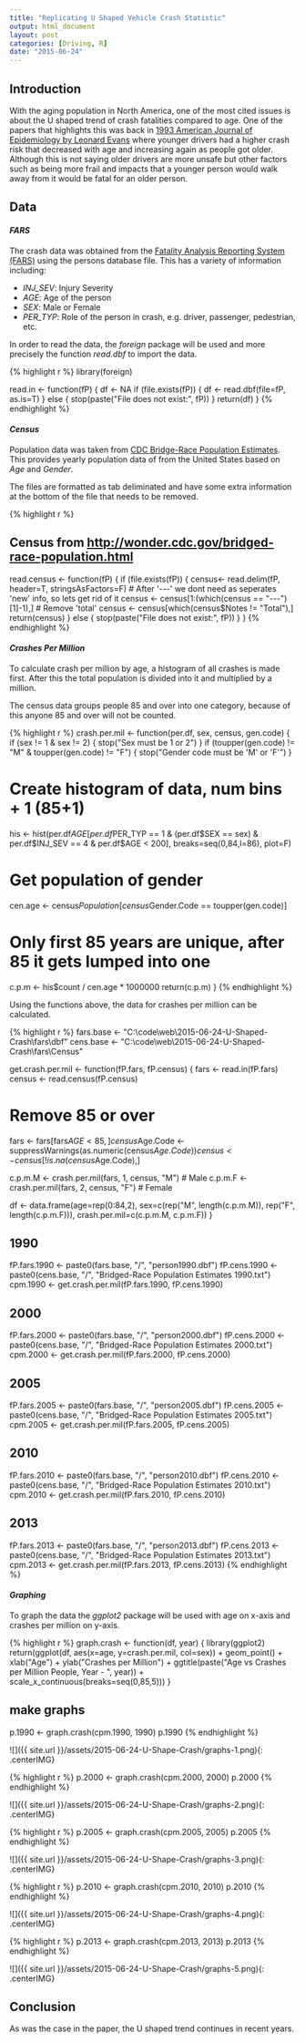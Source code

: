 ```yaml
---
title: "Replicating U Shaped Vehicle Crash Statistic"
output: html_document
layout: post
categories: [Driving, R]
date: "2015-06-24"
---
```


## Introduction

With the aging population in North America, one of the most cited issues is about the U shaped trend of crash fatalities compared to age.  One of the papers that highlights this was back in [1993 American Journal of Epidemiology by Leonard Evans](http://www.scienceservingsociety.com/p/104.pdf) where younger drivers had a higher crash risk that decreased with age and increasing again as people got older.  Although this is not saying older drivers are more unsafe but other factors such as being more frail and impacts that a younger person would walk away from it would be fatal for an older person.

## Data

#### *FARS*

The crash data was obtained from the [Fatality Analysis Reporting System (FARS)](http://www.nhtsa.gov/FARS) using the persons database file.  This has a variety of information including:

- *INJ_SEV*: Injury Severity
- *AGE*: Age of the person
- *SEX*: Male or Female
- *PER_TYP*: Role of the person in crash, e.g. driver, passenger, pedestrian, etc.

In order to read the data, the _foreign_ package will be used and more precisely the function _read.dbf_ to import the data.


{% highlight r %}
library(foreign)

read.in <- function(fP) {
  df <- NA
  if (file.exists(fP)) {
    df <- read.dbf(file=fP, as.is=T)
  } else {
    stop(paste("File does not exist:", fP))
  }
  return(df)
}
{% endhighlight %}

#### *Census*

Population data was taken from [CDC Bridge-Race Population Estimates](http://wonder.cdc.gov/bridged-race-population.html).  This provides yearly population data of from the United States based on *Age* and *Gender*.

The files are formatted as tab deliminated and have some extra information at the bottom of the file that needs to be removed.


{% highlight r %}
## Census from http://wonder.cdc.gov/bridged-race-population.html
read.census <- function(fP) {
  if (file.exists(fP)) {
    census<- read.delim(fP, header=T, stringsAsFactors=F)
    # After '---' we dont need as seperates 'new' info, so lets get rid of it
    census <- census[1:(which(census == "---")[1]-1),]
    # Remove 'total'
    census <- census[which(census$Notes != "Total"),]
    return(census)
  } else {
    stop(paste("File does not exist:", fP))
  }
}
{% endhighlight %}

#### *Crashes Per Million*

To calculate crash per million by age, a histogram of all crashes is made first.  After this the total population is divided into it and multiplied by a million.  

The census data groups people 85 and over into one category, because of this anyone 85 and over will not be counted.


{% highlight r %}
crash.per.mil <- function(per.df, sex, census, gen.code) {
  if (sex != 1 & sex != 2) {
    stop("Sex must be 1 or 2")
  }
  if (toupper(gen.code) != "M" & toupper(gen.code) != "F") {
    stop("Gender code must be 'M' or 'F'")
  }
  # Create histogram of data, num bins + 1 (85+1)
  his <- hist(per.df$AGE[per.df$PER_TYP == 1 & (per.df$SEX == sex) & per.df$INJ_SEV == 4 & per.df$AGE < 200], breaks=seq(0,84,l=86), plot=F)
  # Get population of gender
  cen.age <- census$Population[census$Gender.Code == toupper(gen.code)]
  
  # Only first 85 years are unique, after 85 it gets lumped into one
  c.p.m <- his$count / cen.age * 1000000
  return(c.p.m)
}
{% endhighlight %}

Using the functions above, the data for crashes per million can be calculated.


{% highlight r %}
fars.base <- "C:\\code\\web\\2015-06-24-U-Shaped-Crash\\fars\\dbf"
cens.base <- "C:\\code\\web\\2015-06-24-U-Shaped-Crash\\fars\\Census"

get.crash.per.mil <- function(fP.fars, fP.census) {
  fars <- read.in(fP.fars)
  census <- read.census(fP.census)
  
  # Remove 85 or over
  fars <- fars[fars$AGE < 85,]
  census$Age.Code <- suppressWarnings(as.numeric(census$Age.Code))
  census <- census[!is.na(census$Age.Code),]
  
  c.p.m.M <- crash.per.mil(fars, 1, census, "M") # Male
  c.p.m.F <- crash.per.mil(fars, 2, census, "F") # Female
  
  df <- data.frame(age=rep(0:84,2), sex=c(rep("M", length(c.p.m.M)), rep("F", length(c.p.m.F))), crash.per.mil=c(c.p.m.M, c.p.m.F))
}

## 1990
fP.fars.1990 <- paste0(fars.base, "/", "person1990.dbf")
fP.cens.1990 <- paste0(cens.base, "/", "Bridged-Race Population Estimates 1990.txt")
cpm.1990 <- get.crash.per.mil(fP.fars.1990, fP.cens.1990)

## 2000
fP.fars.2000 <- paste0(fars.base, "/", "person2000.dbf")
fP.cens.2000 <- paste0(cens.base, "/", "Bridged-Race Population Estimates 2000.txt")
cpm.2000 <- get.crash.per.mil(fP.fars.2000, fP.cens.2000)

## 2005
fP.fars.2005 <- paste0(fars.base, "/", "person2005.dbf")
fP.cens.2005 <- paste0(cens.base, "/", "Bridged-Race Population Estimates 2005.txt")
cpm.2005 <- get.crash.per.mil(fP.fars.2005, fP.cens.2005)

## 2010
fP.fars.2010 <- paste0(fars.base, "/", "person2010.dbf")
fP.cens.2010 <- paste0(cens.base, "/", "Bridged-Race Population Estimates 2010.txt")
cpm.2010 <- get.crash.per.mil(fP.fars.2010, fP.cens.2010)

## 2013
fP.fars.2013 <- paste0(fars.base, "/", "person2013.dbf")
fP.cens.2013 <- paste0(cens.base, "/", "Bridged-Race Population Estimates 2013.txt")
cpm.2013 <- get.crash.per.mil(fP.fars.2013, fP.cens.2013)
{% endhighlight %}

#### *Graphing*

To graph the data the _ggplot2_ package will be used with age on x-axis and crashes per million on y-axis.


{% highlight r %}
graph.crash <- function(df, year) {
  library(ggplot2)
  return(ggplot(df, aes(x=age, y=crash.per.mil, col=sex)) + geom_point() + xlab("Age") + ylab("Crashes per Million") + ggtitle(paste("Age vs Crashes per Million People, Year - ", year)) + scale_x_continuous(breaks=seq(0,85,5)))
}

## make graphs
p.1990 <- graph.crash(cpm.1990, 1990)
p.1990
{% endhighlight %}

![]({{ site.url }}/assets/2015-06-24-U-Shape-Crash/graphs-1.png){: .centerIMG} 

{% highlight r %}
p.2000 <- graph.crash(cpm.2000, 2000)
p.2000
{% endhighlight %}

![]({{ site.url }}/assets/2015-06-24-U-Shape-Crash/graphs-2.png){: .centerIMG} 

{% highlight r %}
p.2005 <- graph.crash(cpm.2005, 2005)
p.2005
{% endhighlight %}

![]({{ site.url }}/assets/2015-06-24-U-Shape-Crash/graphs-3.png){: .centerIMG} 

{% highlight r %}
p.2010 <- graph.crash(cpm.2010, 2010)
p.2010
{% endhighlight %}

![]({{ site.url }}/assets/2015-06-24-U-Shape-Crash/graphs-4.png){: .centerIMG} 

{% highlight r %}
p.2013 <- graph.crash(cpm.2013, 2013)
p.2013
{% endhighlight %}

![]({{ site.url }}/assets/2015-06-24-U-Shape-Crash/graphs-5.png){: .centerIMG}

## Conclusion

As was the case in the paper, the U shaped trend continues in recent years.
